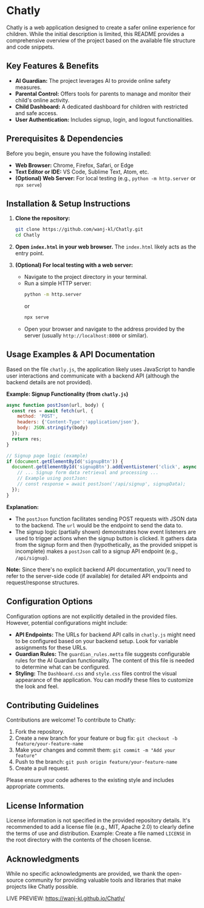 
# Chatly

Chatly is a web application designed to create a safer online experience for children. While the initial description is limited, this README provides a comprehensive overview of the project based on the available file structure and code snippets.

## Key Features & Benefits

- **AI Guardian:** The project leverages AI to provide online safety measures.
- **Parental Control:**  Offers tools for parents to manage and monitor their child's online activity.
- **Child Dashboard:** A dedicated dashboard for children with restricted and safe access.
- **User Authentication:** Includes signup, login, and logout functionalities.

## Prerequisites & Dependencies

Before you begin, ensure you have the following installed:

- **Web Browser:** Chrome, Firefox, Safari, or Edge
- **Text Editor or IDE:** VS Code, Sublime Text, Atom, etc.
- **(Optional) Web Server:**  For local testing (e.g., `python -m http.server` or `npx serve`)

## Installation & Setup Instructions

1. **Clone the repository:**
   ```bash
   git clone https://github.com/wanj-kl/Chatly.git
   cd Chatly
   ```

2. **Open `index.html` in your web browser.**  The `index.html` likely acts as the entry point.

3. **(Optional) For local testing with a web server:**
   - Navigate to the project directory in your terminal.
   - Run a simple HTTP server:
     ```bash
     python -m http.server
     ```
     or
     ```bash
     npx serve
     ```
   - Open your browser and navigate to the address provided by the server (usually `http://localhost:8000` or similar).

## Usage Examples & API Documentation

Based on the file `chatly.js`, the application likely uses JavaScript to handle user interactions and communicate with a backend API (although the backend details are not provided).

**Example: Signup Functionality (from `chatly.js`)**
```javascript
async function postJson(url, body) {
  const res = await fetch(url, {
    method: 'POST',
    headers: {'Content-Type':'application/json'},
    body: JSON.stringify(body)
  });
  return res;
}

// Signup page logic (example)
if (document.getElementById('signupBtn')) {
  document.getElementById('signupBtn').addEventListener('click', async () => {
    // ... Signup form data retrieval and processing ...
    // Example using postJson:
    // const response = await postJson('/api/signup', signupData);
  });
}
```
**Explanation:**

- The `postJson` function facilitates sending POST requests with JSON data to the backend.  The `url` would be the endpoint to send the data to.
- The signup logic (partially shown) demonstrates how event listeners are used to trigger actions when the signup button is clicked. It gathers data from the signup form and then (hypothetically, as the provided snippet is incomplete) makes a `postJson` call to a signup API endpoint (e.g., `/api/signup`).

**Note:** Since there's no explicit backend API documentation, you'll need to refer to the server-side code (if available) for detailed API endpoints and request/response structures.

## Configuration Options

Configuration options are not explicitly detailed in the provided files. However, potential configurations might include:

- **API Endpoints:**  The URLs for backend API calls in `chatly.js` might need to be configured based on your backend setup.  Look for variable assignments for these URLs.
- **Guardian Rules:** The `guardian_rules.metta` file suggests configurable rules for the AI Guardian functionality. The content of this file is needed to determine what can be configured.
- **Styling:**  The `Dashboard.css` and `style.css` files control the visual appearance of the application.  You can modify these files to customize the look and feel.

## Contributing Guidelines

Contributions are welcome! To contribute to Chatly:

1. Fork the repository.
2. Create a new branch for your feature or bug fix: `git checkout -b feature/your-feature-name`
3. Make your changes and commit them: `git commit -m "Add your feature"`
4. Push to the branch: `git push origin feature/your-feature-name`
5. Create a pull request.

Please ensure your code adheres to the existing style and includes appropriate comments.

## License Information

License information is not specified in the provided repository details. It's recommended to add a license file (e.g., MIT, Apache 2.0) to clearly define the terms of use and distribution.  Example: Create a file named `LICENSE` in the root directory with the contents of the chosen license.

## Acknowledgments

While no specific acknowledgments are provided, we thank the open-source community for providing valuable tools and libraries that make projects like Chatly possible.


LIVE PREVIEW: https://wanj-kl.github.io/Chatly/
